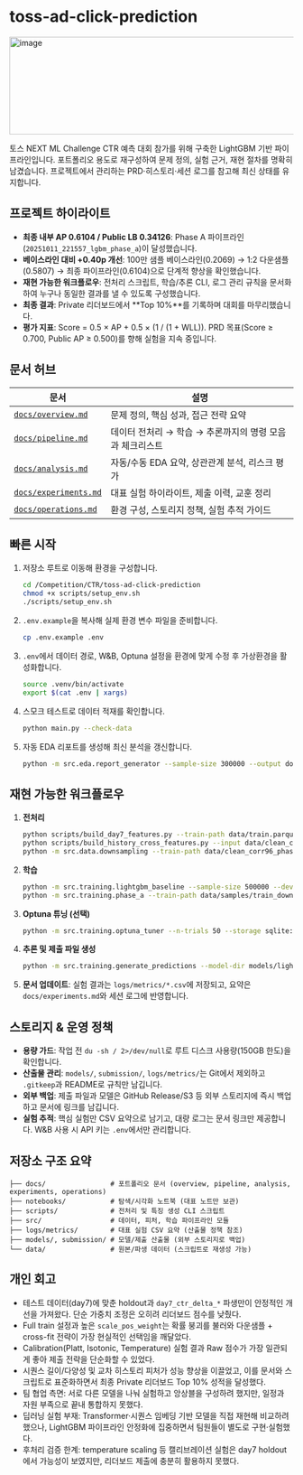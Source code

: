 # toss-ad-click-prediction
<img width="921" height="173" alt="image" src="https://github.com/user-attachments/assets/7d373ade-eec6-49f5-85ef-24036a27dbdf" />



토스 NEXT ML Challenge CTR 예측 대회 참가를 위해 구축한 LightGBM 기반 파이프라인입니다. 포트폴리오 용도로 재구성하여 문제 정의, 실험 근거, 재현 절차를 명확히 남겼습니다. 프로젝트에서 관리하는 PRD·히스토리·세션 로그를 참고해 최신 상태를 유지합니다.

## 프로젝트 하이라이트
- **최종 내부 AP 0.6104 / Public LB 0.34126**: Phase A 파이프라인(`20251011_221557_lgbm_phase_a`)이 달성했습니다.
- **베이스라인 대비 +0.40p 개선**: 100만 샘플 베이스라인(0.2069) → 1:2 다운샘플(0.5807) → 최종 파이프라인(0.6104)으로 단계적 향상을 확인했습니다.
- **재현 가능한 워크플로우**: 전처리 스크립트, 학습/추론 CLI, 로그 관리 규칙을 문서화하여 누구나 동일한 결과를 낼 수 있도록 구성했습니다.
- **최종 결과**: Private 리더보드에서 **Top 10%**를 기록하며 대회를 마무리했습니다.
- **평가 지표**: Score = 0.5 × AP + 0.5 × (1 / (1 + WLL)). PRD 목표(Score ≥ 0.700, Public AP ≥ 0.500)를 향해 실험을 지속 중입니다.

## 문서 허브
| 문서 | 설명 |
| --- | --- |
| [`docs/overview.md`](docs/overview.md) | 문제 정의, 핵심 성과, 접근 전략 요약 |
| [`docs/pipeline.md`](docs/pipeline.md) | 데이터 전처리 → 학습 → 추론까지의 명령 모음과 체크리스트 |
| [`docs/analysis.md`](docs/analysis.md) | 자동/수동 EDA 요약, 상관관계 분석, 리스크 평가 |
| [`docs/experiments.md`](docs/experiments.md) | 대표 실험 하이라이트, 제출 이력, 교훈 정리 |
| [`docs/operations.md`](docs/operations.md) | 환경 구성, 스토리지 정책, 실험 추적 가이드 |

## 빠른 시작
1. 저장소 루트로 이동해 환경을 구성합니다.
   ```bash
   cd /Competition/CTR/toss-ad-click-prediction
   chmod +x scripts/setup_env.sh
   ./scripts/setup_env.sh
   ```
2. `.env.example`을 복사해 실제 환경 변수 파일을 준비합니다.
   ```bash
   cp .env.example .env
   ```
3. `.env`에서 데이터 경로, W&B, Optuna 설정을 환경에 맞게 수정 후 가상환경을 활성화합니다.
   ```bash
   source .venv/bin/activate
   export $(cat .env | xargs)
   ```
4. 스모크 테스트로 데이터 적재를 확인합니다.
   ```bash
   python main.py --check-data
   ```
5. 자동 EDA 리포트를 생성해 최신 분석을 갱신합니다.
   ```bash
   python -m src.eda.report_generator --sample-size 300000 --output docs/analysis_auto.md
   ```

## 재현 가능한 워크플로우
1. **전처리**
   ```bash
   python scripts/build_day7_features.py --train-path data/train.parquet --output-dir data/clean_corr96_phase_a
   python scripts/build_history_cross_features.py --input data/clean_corr96_phase_a/train.parquet --output data/clean_corr96_phase_a_hist.parquet
   python -m src.data.downsampling --train-path data/clean_corr96_phase_a_hist.parquet --output-path data/samples/train_downsample_phase_a.parquet
   ```
2. **학습**
   ```bash
   python -m src.training.lightgbm_baseline --sample-size 500000 --device-type cuda
   python -m src.training.phase_a --train-path data/samples/train_downsample_1_2_cv_seqemb_seqbucket.parquet --num-boost-round 1000
   ```
3. **Optuna 튜닝 (선택)**
   ```bash
   python -m src.training.optuna_tuner --n-trials 50 --storage sqlite:///logs/optuna/phase_a.db
   ```
4. **추론 및 제출 파일 생성**
   ```bash
   python -m src.training.generate_predictions --model-dir models/lightgbm_phase_a --output submission/phase_a_calibrated.csv
   ```
5. **문서 업데이트**: 실험 결과는 `logs/metrics/*.csv`에 저장되고, 요약은 `docs/experiments.md`와 세션 로그에 반영합니다.

## 스토리지 & 운영 정책
- **용량 가드**: 작업 전 `du -sh / 2>/dev/null`로 루트 디스크 사용량(150GB 한도)을 확인합니다.
- **산출물 관리**: `models/`, `submission/`, `logs/metrics/`는 Git에서 제외하고 `.gitkeep`과 README로 규칙만 남깁니다.
- **외부 백업**: 제출 파일과 모델은 GitHub Release/S3 등 외부 스토리지에 즉시 백업하고 문서에 링크를 남깁니다.
- **실험 추적**: 핵심 실험만 CSV 요약으로 남기고, 대량 로그는 문서 링크만 제공합니다. W&B 사용 시 API 키는 `.env`에서만 관리합니다.

## 저장소 구조 요약
```
├── docs/                # 포트폴리오 문서 (overview, pipeline, analysis, experiments, operations)
├── notebooks/           # 탐색/시각화 노트북 (대표 노트만 보관)
├── scripts/             # 전처리 및 특징 생성 CLI 스크립트
├── src/                 # 데이터, 피처, 학습 파이프라인 모듈
├── logs/metrics/        # 대표 실험 CSV 요약 (산출물 정책 참조)
├── models/, submission/ # 모델/제출 산출물 (외부 스토리지로 백업)
└── data/                # 원본/파생 데이터 (스크립트로 재생성 가능)
```

## 개인 회고
- 테스트 데이터(day7)에 맞춘 holdout과 `day7_ctr_delta_*` 파생만이 안정적인 개선을 가져왔다. 단순 가중치 조정은 오히려 리더보드 점수를 낮췄다.
- Full train 설정과 높은 `scale_pos_weight`는 확률 붕괴를 불러와 다운샘플 + cross-fit 전략이 가장 현실적인 선택임을 깨달았다.
- Calibration(Platt, Isotonic, Temperature) 실험 결과 Raw 점수가 가장 일관되게 좋아 제출 전략을 단순화할 수 있었다.
- 시퀀스 길이/다양성 및 교차 히스토리 피처가 성능 향상을 이끌었고, 이를 문서와 스크립트로 표준화하면서 최종 Private 리더보드 Top 10% 성적을 달성했다.
- 팀 협업 측면: 서로 다른 모델을 나눠 실험하고 앙상블을 구성하려 했지만, 일정과 자원 부족으로 끝내 통합하지 못했다.
- 딥러닝 실험 부재: Transformer·시퀀스 임베딩 기반 모델을 직접 재현해 비교하려 했으나, LightGBM 파이프라인 안정화에 집중하면서 팀원들이 별도로 구현·실험했다.
- 후처리 검증 한계: temperature scaling 등 캘리브레이션 실험은 day7 holdout에서 가능성이 보였지만, 리더보드 제출에 충분히 활용하지 못했다.
